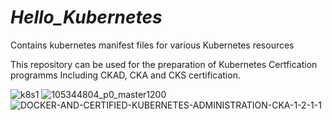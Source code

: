 # _Hello_Kubernetes_
Contains kubernetes manifest files for various Kubernetes resources

This repository can be used for the preparation of Kubernetes Certfication programms Including 
CKAD, CKA and CKS certification.


![k8s1](https://user-images.githubusercontent.com/92639898/230715499-92732678-99e8-407a-82bd-7b633eec106b.png)
![105344804_p0_master1200](https://user-images.githubusercontent.com/92639898/230715166-90a870a3-2b39-45e2-a38d-b56c7043f31b.jpg)
![DOCKER-AND-CERTIFIED-KUBERNETES-ADMINISTRATION-CKA-1-2-1-1](https://user-images.githubusercontent.com/92639898/230716139-82090311-3eaf-4527-8ad2-f9e1d5978b19.jpg)


